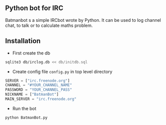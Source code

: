 ## Python bot for IRC
Batmanbot s a simple IRCbot wrote by Python. It can be used to log channel chat, to talk or to calculate maths problem.

## Installation
* First create the db 
```bash
sqlite3 db/irclog.db << db/initdb.sql
```
* Create config file ```config.py``` in top level directory
```python
SERVER = ["irc.freenode.org"]
CHANNEL = "#YOUR_CHANNEL_NAME"
PASSWORD = "YOUR_CHANNEL_PASS"
NICKNAME = ["BatmanBot"]
MAIN_SERVER = "irc.freenode.org"
```

* Run the bot
```bash
python BatmanBot.py
```

